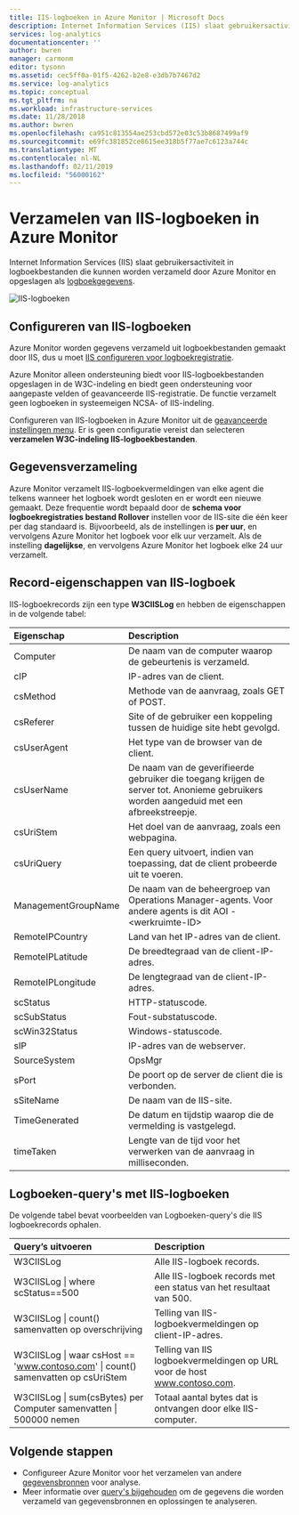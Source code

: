 ```yaml
---
title: IIS-logboeken in Azure Monitor | Microsoft Docs
description: Internet Information Services (IIS) slaat gebruikersactiviteit in logboekbestanden die kunnen worden verzameld door Azure Monitor.  In dit artikel wordt beschreven hoe u de verzameling van IIS-logboeken en de details van de records die zij in Azure Monitor maken configureren.
services: log-analytics
documentationcenter: ''
author: bwren
manager: carmonm
editor: tysonn
ms.assetid: cec5ff0a-01f5-4262-b2e8-e3db7b7467d2
ms.service: log-analytics
ms.topic: conceptual
ms.tgt_pltfrm: na
ms.workload: infrastructure-services
ms.date: 11/28/2018
ms.author: bwren
ms.openlocfilehash: ca951c813554ae253cbd572e03c53b8687499af9
ms.sourcegitcommit: e69fc381852ce8615ee318b5f77ae7c6123a744c
ms.translationtype: MT
ms.contentlocale: nl-NL
ms.lasthandoff: 02/11/2019
ms.locfileid: "56000162"
---
```

# <a name="collect-iis-logs-in-azure-monitor"></a>Verzamelen van IIS-logboeken in Azure Monitor
Internet Information Services (IIS) slaat gebruikersactiviteit in logboekbestanden die kunnen worden verzameld door Azure Monitor en opgeslagen als [logboekgegevens](data-collection.md).

![IIS-logboeken](media/data-sources-iis-logs/overview.png)

## <a name="configuring-iis-logs"></a>Configureren van IIS-logboeken
Azure Monitor worden gegevens verzameld uit logboekbestanden gemaakt door IIS, dus u moet [IIS configureren voor logboekregistratie](https://technet.microsoft.com/library/hh831775.aspx).

Azure Monitor alleen ondersteuning biedt voor IIS-logboekbestanden opgeslagen in de W3C-indeling en biedt geen ondersteuning voor aangepaste velden of geavanceerde IIS-registratie. De functie verzamelt geen logboeken in systeemeigen NCSA- of IIS-indeling.

Configureren van IIS-logboeken in Azure Monitor uit de [geavanceerde instellingen menu](agent-data-sources.md#configuring-data-sources).  Er is geen configuratie vereist dan selecteren **verzamelen W3C-indeling IIS-logboekbestanden**.


## <a name="data-collection"></a>Gegevensverzameling
Azure Monitor verzamelt IIS-logboekvermeldingen van elke agent die telkens wanneer het logboek wordt gesloten en er wordt een nieuwe gemaakt. Deze frequentie wordt bepaald door de **schema voor logboekregistraties bestand Rollover** instellen voor de IIS-site die één keer per dag standaard is. Bijvoorbeeld, als de instellingen is **per uur**, en vervolgens Azure Monitor het logboek voor elk uur verzamelt.  Als de instelling **dagelijkse**, en vervolgens Azure Monitor het logboek elke 24 uur verzamelt.


## <a name="iis-log-record-properties"></a>Record-eigenschappen van IIS-logboek
IIS-logboekrecords zijn een type **W3CIISLog** en hebben de eigenschappen in de volgende tabel:

| Eigenschap | Description |
|:--- |:--- |
| Computer |De naam van de computer waarop de gebeurtenis is verzameld. |
| cIP |IP-adres van de client. |
| csMethod |Methode van de aanvraag, zoals GET of POST. |
| csReferer |Site of de gebruiker een koppeling tussen de huidige site hebt gevolgd. |
| csUserAgent |Het type van de browser van de client. |
| csUserName |De naam van de geverifieerde gebruiker die toegang krijgen de server tot. Anonieme gebruikers worden aangeduid met een afbreekstreepje. |
| csUriStem |Het doel van de aanvraag, zoals een webpagina. |
| csUriQuery |Een query uitvoert, indien van toepassing, dat de client probeerde uit te voeren. |
| ManagementGroupName |De naam van de beheergroep van Operations Manager-agents.  Voor andere agents is dit AOI -\<werkruimte-ID\> |
| RemoteIPCountry |Land van het IP-adres van de client. |
| RemoteIPLatitude |De breedtegraad van de client-IP-adres. |
| RemoteIPLongitude |De lengtegraad van de client-IP-adres. |
| scStatus |HTTP-statuscode. |
| scSubStatus |Fout-substatuscode. |
| scWin32Status |Windows-statuscode. |
| sIP |IP-adres van de webserver. |
| SourceSystem |OpsMgr |
| sPort |De poort op de server de client die is verbonden. |
| sSiteName |De naam van de IIS-site. |
| TimeGenerated |De datum en tijdstip waarop die de vermelding is vastgelegd. |
| timeTaken |Lengte van de tijd voor het verwerken van de aanvraag in milliseconden. |

## <a name="log-queries-with-iis-logs"></a>Logboeken-query's met IIS-logboeken
De volgende tabel bevat voorbeelden van Logboeken-query's die IIS logboekrecords ophalen.

| Query’s uitvoeren | Description |
|:--- |:--- |
| W3CIISLog |Alle IIS-logboek records. |
| W3CIISLog &#124; where scStatus==500 |Alle IIS-logboek records met een status van het resultaat van 500. |
| W3CIISLog &#124; count() samenvatten op overschrijving |Telling van IIS-logboekvermeldingen op client-IP-adres. |
| W3CIISLog &#124; waar csHost == 'www.contoso.com' &#124; count() samenvatten op csUriStem |Telling van IIS logboekvermeldingen op URL voor de host www.contoso.com. |
| W3CIISLog &#124; sum(csBytes) per Computer samenvatten &#124; 500000 nemen |Totaal aantal bytes dat is ontvangen door elke IIS-computer. |

## <a name="next-steps"></a>Volgende stappen
* Configureer Azure Monitor voor het verzamelen van andere [gegevensbronnen](agent-data-sources.md) voor analyse.
* Meer informatie over [query's bijgehouden](../log-query/log-query-overview.md) om de gegevens die worden verzameld van gegevensbronnen en oplossingen te analyseren.